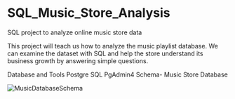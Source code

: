 # SQL_Music_Store_Analysis

SQL project to analyze online music store data

This project will teach us how to analyze the music playlist database. We can examine the dataset with SQL and help the store understand its business growth by answering simple questions.


Database and Tools
Postgre SQL
PgAdmin4
Schema- Music Store Database

![MusicDatabaseSchema](https://github.com/shitalksagar/SQL_Music_Store_Analysis/assets/111056420/17e0283b-f076-4fa7-a83f-3de0d365fdf9)
